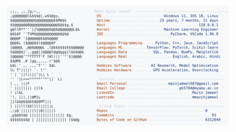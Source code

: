 <picture>
  <source srcset="https://raw.githubusercontent.com/mmazinjameel/mmazinjameel/main/dark_mode.svg?v=1750104715" media="(prefers-color-scheme: dark)">
  <img src="https://raw.githubusercontent.com/mmazinjameel/mmazinjameel/main/light_mode.svg?v=1750104715">
</picture>
